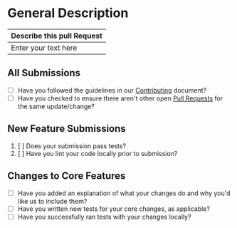 # General Description

| Describe this pull Request |
| -------------------------- |
| Enter your text here       |

## All Submissions

- [ ] Have you followed the guidelines in our [Contributing](https://github.com/wyvrtn/jospi/blob/master/CONTRIBUTING.md) document?
- [ ] Have you checked to ensure there aren't other open [Pull Requests](../../../pulls) for the same update/change?

<!-- You can erase any parts of this template not applicable to your Pull Request. -->

## New Feature Submissions

1. [ ] Does your submission pass tests?
2. [ ] Have you lint your code locally prior to submission?

## Changes to Core Features

- [ ] Have you added an explanation of what your changes do and why you'd like us to include them?
- [ ] Have you written new tests for your core changes, as applicable?
- [ ] Have you successfully ran tests with your changes locally?
